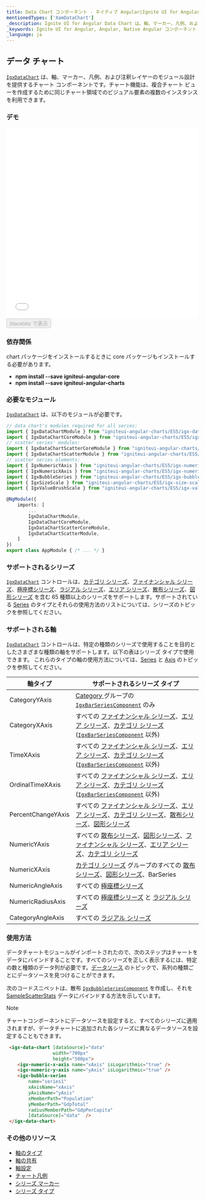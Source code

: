 ```yaml
---
title: Data Chart コンポーネント - ネイティブ Angular|Ignite UI for Angular
mentionedTypes: ['XamDataChart']
_description: Ignite UI for Angular Data Chart は、軸、マーカー、凡例、および注釈レイヤーのモジュール設計を提供するチャート コンポーネントです。チャート機能は、複合チャート ビューを作成するために同じチャート領域でのビジュアル要素の複数のインスタンスを利用できます。
_keywords: Ignite UI for Angular, Angular, Native Angular コンポーネント スイート, Native Angular コントロール, ネイティブ Angular コンポーネント, ネイティブ Angular コンポーネント ライブラリ, Angular チャート, Angular チャート コントロール, Angular チャート例, Angular チャート コンポーネント, Angular データ チャート
_language: ja
---
```


## データ チャート

[`IgxDataChart`](datachart.md) は、軸、マーカー、凡例、および注釈レイヤーのモジュール設計を提供するチャート コンポーネントです。チャート機能は、複合チャート ビューを作成するために同じチャート領域でのビジュアル要素の複数のインスタンスを利用できます。

### デモ

<div class="sample-container loading" style="height: 500px">
    <iframe id="data-chart-overview-iframe" src='{environment:demosBaseUrl}/charts/data-chart-overview' width="100%" height="100%" seamless frameBorder="0" onload="onXPlatSampleIframeContentLoaded(this);"></iframe>
</div>
<div>
    <button data-localize="stackblitz" disabled class="stackblitz-btn" data-iframe-id="data-chart-overview-iframe" data-demos-base-url="{environment:demosBaseUrl}">Stackblitz で表示
    </button>
</div>

<div class="divider--half"></div>

### 依存関係

chart パッケージをインストールするときに core パッケージもインストールする必要があります。

-   **npm install --save igniteui-angular-core**
-   **npm install --save igniteui-angular-charts**

### 必要なモジュール

[`IgxDataChart`](datachart.md) は、以下のモジュールが必要です。

```ts
// data chart's modules required for all series:
import { IgxDataChartModule } from "igniteui-angular-charts/ES5/igx-data-chart-module";
import { IgxDataChartCoreModule } from "igniteui-angular-charts/ES5/igx-data-chart-core--module";
// scatter series' modules:
import { IgxDataChartScatterCoreModule } from "igniteui-angular-charts/ES5/igx-data-chart-scatter-core-module";
import { IgxDataChartScatterModule } from "igniteui-angular-charts/ES5/igx-data-chart-scatter-module";
// scatter series elements:
import { IgxNumericYAxis } from "igniteui-angular-charts/ES5/igx-numeric-y-axis";
import { IgxNumericXAxis } from "igniteui-angular-charts/ES5/igx-numeric-x-axis";
import { IgxBubbleSeries } from "igniteui-angular-charts/ES5/igx-bubble-series";
import { IgxSizeScale } from "igniteui-angular-charts/ES5/igx-size-scale";
import { IgxValueBrushScale } from "igniteui-angular-charts/ES5/igx-value-brush-scale";

@NgModule({
    imports: [
        ...
        IgxDataChartModule,
        IgxDataChartCoreModule,
        IgxDataChartScatterCoreModule,
        IgxDataChartScatterModule,
    ]
})
export class AppModule { /* ... */ }
```

<div class="divider--half"></div>

### サポートされるシリーズ

[`IgxDataChart`](datachart.md) コントロールは、[カテゴリ シリーズ](datachart_series_types_category.md)、[ファイナンシャル シリーズ](datachart_series_types_financial.md)、[極座標シリーズ](datachart_series_types_polar.md)、[ラジアル シリーズ](datachart_series_types_radial.md)、[エリア シリーズ](datachart_series_types_range.md)、[散布シリーズ](datachart_series_types_scatter_bubble.md)、[図形シリーズ](datachart_series_types_shape.md) を含む 65 種類以上のシリーズをサポートします。サポートされている [Series](datachart_series_types.md) のタイプとそれらの使用方法のリストについては、シリーズのトピックを参照してください。

### サポートされる軸

[`IgxDataChart`](datachart.md) コントロールは、特定の種類のシリーズで使用することを目的としたさまざまな種類の軸をサポートします。以下の表はシリーズ タイプで使用できます。   これらのタイプの軸の使用方法については、[Series](datachart_series_types.md) と [Axis](datachart_axis_types.md) のトピックを参照してください。

| 軸タイプ               | サポートされるシリーズ タイプ                                                                                                                                                                                                                                          |
| ------------------ | -------------------------------------------------------------------------------------------------------------------------------------------------------------------------------------------------------------------------------------------------------- |
| CategoryYAxis      | [Category ](datachart_series_types_category.md) グループの [`IgxBarSeriesComponent`](datachart.md) のみ                                                                                                   |
| CategoryXAxis      | すべての [ファイナンシャル シリーズ](datachart_series_types_financial.md)、[エリア シリーズ](datachart_series_types_range.md)、[カテゴリ シリーズ](datachart_series_types_category.md) ([`IgxBarSeriesComponent`](datachart.md) 以外) |
| TimeXAxis          | すべての [ファイナンシャル シリーズ](datachart_series_types_financial.md)、[エリア シリーズ](datachart_series_types_range.md)、[カテゴリ シリーズ](datachart_series_types_category.md) ([`IgxBarSeriesComponent`](datachart.md) 以外) |
| OrdinalTimeXAxis   | すべての [ファイナンシャル シリーズ](datachart_series_types_financial.md)、[エリア シリーズ](datachart_series_types_range.md)、[カテゴリ シリーズ](datachart_series_types_category.md) ([`IgxBarSeriesComponent`](datachart.md) 以外) |
| PercentChangeYAxis | すべての [ファイナンシャル シリーズ](datachart_series_types_financial.md)、[エリア シリーズ](datachart_series_types_range.md)、[カテゴリ シリーズ](datachart_series_types_category.md)、[散布シリーズ](datachart_series_types_scatter_bubble.md)、[図形シリーズ](datachart_series_types_shape.md)       |
| NumericYAxis       | すべての [散布シリーズ](datachart_series_types_scatter_bubble.md)、[図形シリーズ](datachart_series_types_shape.md)、[ファイナンシャル シリーズ](datachart_series_types_financial.md)、[エリア シリーズ](datachart_series_types_range.md)、[カテゴリ シリーズ](datachart_series_types_category.md)       |
| NumericXAxis       | [カテゴリ シリーズ](datachart_series_types_category.md) グループのすべての [散布シリーズ](datachart_series_types_scatter_bubble.md)、[図形シリーズ](datachart_series_types_shape.md)、BarSeries                                                                                         |
| NumericAngleAxis   | すべての [極座標シリーズ](datachart_series_types_polar.md)                                                                                                                                                                                                          |
| NumericRadiusAxis  | すべての [極座標シリーズ](datachart_series_types_polar.md) と [ラジアル シリーズ](datachart_series_types_radial.md)                                                                                                                                                          |
| CategoryAngleAxis  | すべての [ラジアル シリーズ](datachart_series_types_radial.md)                                                                                                                                                                                                       |

### 使用方法

データチャートモジュールがインポートされたので、次のステップはチャートをデータにバインドすることです。すべてのシリーズを正しく表示するには、特定の数と種類のデータ列が必要です。[データソース](datachart_data_sources.md) のトピックで、系列の種類ごとにデータソースを見つけることができます。

次のコードスニペットは、散布 [`IgxBubbleSeriesComponent`](datachart.md) を作成し、それを [SampleScatterStats](datachart_data_sources_stats.md) データにバインドする方法を示しています。

> [!NOTE]
>
> チャートコンポーネントにデータソースを設定すると、すべてのシリーズに適用されますが、データチャートに追加された各シリーズに異なるデータソースを設定することもできます。

```html
 <igx-data-chart [dataSource]="data"
                 width="700px"
                 height="500px">
    <igx-numeric-x-axis name="xAxis" isLogarithmic="true" />
    <igx-numeric-y-axis name="yAxis" isLogarithmic="true" />
    <igx-bubble-series
        name="series1"
        xAxisName="xAxis"
        yAxisName="yAxis"
        xMemberPath="Population"
        yMemberPath="GdpTotal"
        radiusMemberPath="GdpPerCapita"
        [dataSource]="data"  />
 </igx-data-chart>
```

<div class="divider--half"></div>

### その他のリソース

-   [軸のタイプ](datachart_axis_types.md)
-   [軸の共有](datachart_axis_sharing.md)
-   [軸設定](datachart_axis_settings.md)
-   [チャート凡例](datachart_chart_legends.md)
-   [シリーズ マーカー](datachart_series_markers.md)
-   [シリーズ タイプ](datachart_series_types.md)
